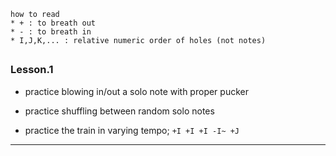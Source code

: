 
```
how to read
* + : to breath out
* - : to breath in
* I,J,K,... : relative numeric order of holes (not notes)

```


##

### Lesson.1

* practice blowing in/out a solo note with proper pucker

* practice shuffling between random solo notes

* practice the train in varying tempo; `+I +I +I -I~ +J`


---
